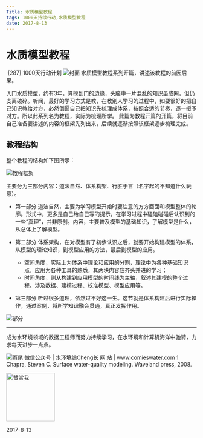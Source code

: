 ```yaml
---
Title: 水质模型教程
tags: 1000天持续行动,水质模型教程
date: 2017-8-13 
---
```

# 水质模型教程
·[287]|1000天行动计划
![封面][1]
    水质模型教程系列开篇，讲述该教程的前因后果。

入门水质模型，约有3年，算摸到门的边缘，头脑中一片混乱的知识虽成网，但仍支离破碎。听闻，最好的学习方式是教，在教别人学习的过程中，如要很好的把自己知识教给对方，必然倒逼自己把知识先梳理成体系，按照合适的节奏，逐一授予对方。所以此系列名为教程，实际为梳理所学。
此篇为教程开篇的开篇，将目前自己准备要讲述的内容的框架先列出来，后续就逐渐按照该框架逐步梳理完成。

## 教程结构
整个教程的结构如下图所示：

![教程框架][2]

主要分为三部分内容：道法自然、体系构架、行胜于言（名字起的不知道什么玩意）。
- 第一部分
  道法自然，主要为学习模型开始时要注意的方方面面和模型整体的轮廓。形式中，更多是自己给自己写的提示，在学习过程中磕磕碰碰后认识到的一些“真理”，并非原创。内容，主要普及模型的基础知识，了解模型是什么，从总体上了解模型。

- 第二部分
  体系架构，在对模型有了初步认识之后，就要开始构建模型的体系，从模型的理论知识，到模型应用的方法，最后到模型的应用。
  - 空间角度，实际上为体系中理论和应用的分割，理论中为各种基础知识点，应用为各种工具的熟悉，其两块内容应齐头并进的学习；
  - 时间角度，则从构建到应用模型的时间线为主轴，叙述其建模的整个过程。涉及数据、建模过程、校准模型、模型应用等。

- 第三部分
  听过很多道理，依然过不好这一生。这节就是体系构建后进行实际操作，通过案例，将所学知识融会贯通，真正发挥作用。

![部分][3]

---

成为水环境领域的数据工程师而努力持续学习，在水环境和计算机海洋中驰骋，力求每天进步一点点。

![页尾](http://comieswater-1254012817.cossh.myqcloud.com/comieswater/1523461711267.jpg)
微信公众号 | 水环境编Cheng长
网           站 | www.comieswater.com
[1] Chapra, Steven C. Surface water-quality modeling. Waveland press, 2008.

<img title="" src="http://comieswater-1254012817.cossh.myqcloud.com/comieswater/1523461711237.jpg" alt="赞赏我" width="128" data-align="center">

 2017-8-13

[1]: http://comieswater-1254012817.cossh.myqcloud.com/comieswater/1523461711295.jpg "封面W0-0"
[2]: http://comieswater-1254012817.cossh.myqcloud.com/comieswater/1523461711189.jpg "水质模型教程"
[3]: http://comieswater-1254012817.cossh.myqcloud.com/comieswater/1523461711205.jpg
[4]: http://o7lq3lehf.bkt.clouddn.com/%E5%B0%8F%E4%B9%A6%E5%8C%A0/%E8%BD%AC%E8%B4%A67.png "转账7"
